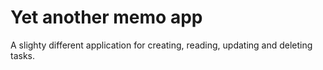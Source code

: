 # Yet another memo app

A slighty different application for creating, reading, updating and deleting tasks.
